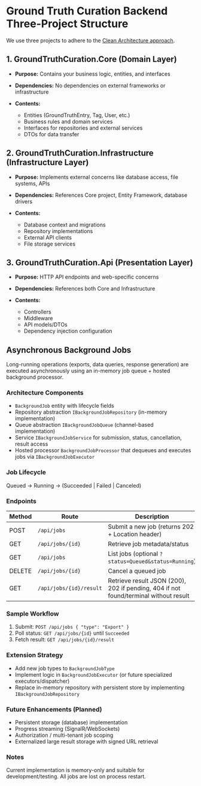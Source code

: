 # Ground Truth Curation Backend Three-Project Structure

We use three projects to adhere to the [Clean Architecture approach](https://learn.microsoft.com/en-us/dotnet/architecture/modern-web-apps-azure/common-web-application-architectures#clean-architecture).

## 1. GroundTruthCuration.Core (Domain Layer)

- **Purpose:** Contains your business logic, entities, and interfaces
- **Dependencies:** No dependencies on external frameworks or infrastructure
- **Contents:**

  - Entities (GroundTruthEntry, Tag, User, etc.)
  - Business rules and domain services
  - Interfaces for repositories and external services
  - DTOs for data transfer

## 2. GroundTruthCuration.Infrastructure (Infrastructure Layer)

- **Purpose:** Implements external concerns like database access, file systems, APIs
- **Dependencies:** References Core project, Entity Framework, database drivers
- **Contents:**

  - Database context and migrations
  - Repository implementations
  - External API clients
  - File storage services

## 3. GroundTruthCuration.Api (Presentation Layer)

- **Purpose:** HTTP API endpoints and web-specific concerns
- **Dependencies:** References both Core and Infrastructure
- **Contents:**

  - Controllers
  - Middleware
  - API models/DTOs
  - Dependency injection configuration

## Asynchronous Background Jobs

Long-running operations (exports, data queries, response generation) are executed asynchronously using an in-memory job queue + hosted background processor.

### Architecture Components
- `BackgroundJob` entity with lifecycle fields
- Repository abstraction `IBackgroundJobRepository` (in-memory implementation)
- Queue abstraction `IBackgroundJobQueue` (channel-based implementation)
- Service `IBackgroundJobService` for submission, status, cancellation, result access
- Hosted processor `BackgroundJobProcessor` that dequeues and executes jobs via `IBackgroundJobExecutor`

### Job Lifecycle
Queued -> Running -> (Succeeded | Failed | Canceled)

### Endpoints
| Method | Route | Description |
| ------ | ----- | ----------- |
| POST | `/api/jobs` | Submit a new job (returns 202 + Location header) |
| GET | `/api/jobs/{id}` | Retrieve job metadata/status |
| GET | `/api/jobs` | List jobs (optional `?status=Queued&status=Running`) |
| DELETE | `/api/jobs/{id}` | Cancel a queued job |
| GET | `/api/jobs/{id}/result` | Retrieve result JSON (200), 202 if pending, 404 if not found/terminal without result |

### Sample Workflow
1. Submit: `POST /api/jobs { "type": "Export" }`
2. Poll status: `GET /api/jobs/{id}` until `Succeeded`
3. Fetch result: `GET /api/jobs/{id}/result`

### Extension Strategy
- Add new job types to `BackgroundJobType`
- Implement logic in `BackgroundJobExecutor` (or future specialized executors/dispatcher)
- Replace in-memory repository with persistent store by implementing `IBackgroundJobRepository`

### Future Enhancements (Planned)
- Persistent storage (database) implementation
- Progress streaming (SignalR/WebSockets)
- Authorization / multi-tenant job scoping
- Externalized large result storage with signed URL retrieval

### Notes
Current implementation is memory-only and suitable for development/testing. All jobs are lost on process restart.
